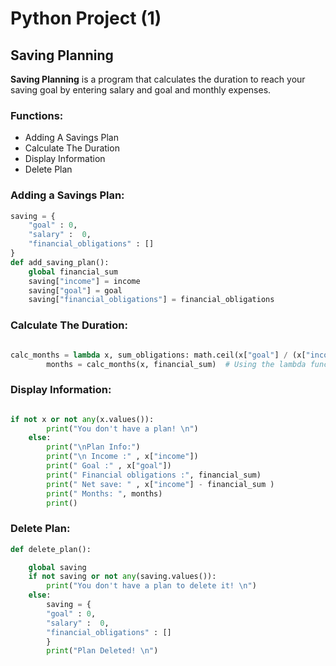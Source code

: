 
# Python Project (1)

## Saving Planning 


**Saving Planning** is a program that calculates the duration to reach your saving goal by entering salary and goal and monthly expenses.

### Functions:

* Adding A Savings Plan
* Calculate The Duration
* Display Information
* Delete Plan

### Adding a Savings Plan:
```python
saving = {
    "goal" : 0,
    "salary" :  0,
    "financial_obligations" : []
}
def add_saving_plan():
    global financial_sum
    saving["income"] = income
    saving["goal"] = goal
    saving["financial_obligations"] = financial_obligations

```
### Calculate The Duration:
```python

calc_months = lambda x, sum_obligations: math.ceil(x["goal"] / (x["income"] - sum_obligations))
        months = calc_months(x, financial_sum)  # Using the lambda function

```
### Display Information:
```python

if not x or not any(x.values()):
        print("You don't have a plan! \n")
    else:
        print("\nPlan Info:")
        print("\n Income :" , x["income"])
        print(" Goal :" , x["goal"])
        print(" Financial obligations :", financial_sum)
        print(" Net save: " , x["income"] - financial_sum )
        print(" Months: ", months)
        print()

```
### Delete Plan:
```python
def delete_plan():

    global saving
    if not saving or not any(saving.values()):
        print("You don't have a plan to delete it! \n")
    else:
        saving = {
        "goal" : 0,
        "salary" :  0,
        "financial_obligations" : []
        }
        print("Plan Deleted! \n")

```

